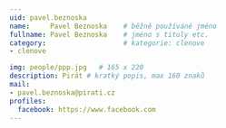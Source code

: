 ```yaml
---
uid: pavel.beznoska
name:     Pavel Beznoska  	# běžně používáné jméno
fullname: Pavel Beznoska  	# jméno s tituly etc.
category:                   # kategorie: clenove
- clenove

img: people/ppp.jpg   # 165 x 220
description: Pirát # kratký popis, max 160 znaků
mail:
- pavel.beznoska@pirati.cz
profiles:
  facebook: https://www.facebook.com
---
```

